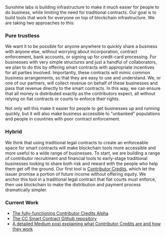 Sunshine labs is building infrastructure to make it much easier for people to do business, while limiting the need for traditional contracts. Our goal is to build tools that work for everyone on top of blockchain infrastructure. We are taking two approaches to this:

### Pure trustless
We want it to be possible for anyone anywhere to quickly share a business with anyone else, without worrying about incorporation, contract enforcement, bank accounts, or signing up for credit-card processing. For businesses with very simple structures and just a handful of collaborators, we plan to do this by offering smart contracts with appropriate incentives for all parties involved. Importantly, these contracts will mimic common business arrangements, so that they are easy to use and understand. We, or one of our partners, will collect revenue on behalf of these businesses and pass that revenue directly to the smart contracts. In this way, we can ensure that all money is distributed exactly as the contributors expect, all without relying on fiat contracts or courts to enforce their rights. 

Not only will this make it easier for people to get businesses up and running quickly, but it will also make business accessible to "unbanked" populations and people in countries with poor contract enforcement.

### Hybrid
We think that using traditional legal contracts to create an enforceable space for smart contracts will make blockchain tools more accessible and more useful to a wide range of businesses. To start, we are building a range of contributor recruitment and financial tools to early-stage traditional businesses looking to share both risk and reward with the people who help them get off the ground. Our first tool is [Contributor Credits](https://sunshinelabs.medium.com/a-new-way-to-compensate-contributors-to-early-stage-project-5fdefcf57493), which let the issuer promise a portion of future income without offering equity. We anchor this tool in a traditional legal contract that fiat courts must enforce, then use blockchain to make the distribution and payment process dramatically simpler. 

### Current Work
* [The fully-functioning Contributor Credits Alpha](https://contributorcredits.com/)
* [The CC Smart Contract Github repository](https://github.com/sunshine-labs/cc-smart-contract)
* [A detailed Medium post explaining what Contributor Credits are and how they work](https://sunshinelabs.medium.com/a-new-way-to-compensate-contributors-to-early-stage-project-5fdefcf57493)
